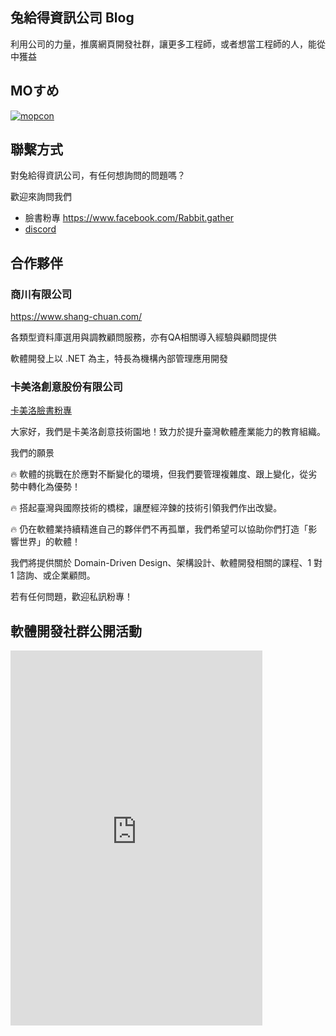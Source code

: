 ## 兔給得資訊公司 Blog

利用公司的力量，推廣網頁開發社群，讓更多工程師，或者想當工程師的人，能從中獲益

## MOすめ

<a href="https://www.youtube.com/channel/UCFpr5TjvP6tFqccS_oTfWHw">
<img src="https://upload.cc/i1/2023/05/29/TPHLm9.jpg" alt="mopcon">
</a>

## 聯繫方式

對兔給得資訊公司，有任何想詢問的問題嗎？

歡迎來詢問我們

- 臉書粉專 <https://www.facebook.com/Rabbit.gather>
- [discord](https://discord.gg/MmcM6pBU6g)

## 合作夥伴

### 商川有限公司

<https://www.shang-chuan.com/>

各類型資料庫選用與調教顧問服務，亦有QA相關導入經驗與顧問提供

軟體開發上以 .NET 為主，特長為機構內部管理應用開發

### 卡美洛創意股份有限公司

[卡美洛臉書粉專](https://www.facebook.com/%E5%8D%A1%E7%BE%8E%E6%B4%9B%E5%89%B5%E6%84%8F%E6%8A%80%E8%A1%93%E5%9C%92%E5%9C%B0-109405215094370)

大家好，我們是卡美洛創意技術園地！致力於提升臺灣軟體產業能力的教育組織。

我們的願景

🔥 軟體的挑戰在於應對不斷變化的環境，但我們要管理複雜度、跟上變化，從劣勢中轉化為優勢！

🔥 搭起臺灣與國際技術的橋樑，讓歷經淬鍊的技術引領我們作出改變。

🔥 仍在軟體業持續精進自己的夥伴們不再孤單，我們希望可以協助你們打造「影響世界」的軟體！

我們將提供關於 Domain-Driven Design、架構設計、軟體開發相關的課程、1 對 1 諮詢、或企業顧問。

若有任何問題，歡迎私訊粉專！

## 軟體開發社群公開活動

<iframe src="https://calendar.google.com/calendar/embed?src=b3buhruprrkqmo6nhpc9u6eoig%40group.calendar.google.com&ctz=Asia%2FTaipei&mode=AGENDA" style="border: 0" width="80%" height="600" frameborder="0" scrolling="no"></iframe>
